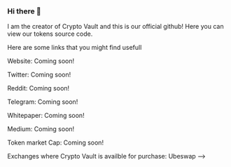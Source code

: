 ### Hi there 👋
I am the creator of Crypto Vault and this is our official github! Here you can view our tokens source code.



Here are some links that you might find usefull

Website: Coming soon!

Twitter: Coming soon!

Reddit: Coming soon! 

Telegram: Coming soon!

Whitepaper: Coming soon!

Medium: Coming soon!

Token market Cap: Coming soon!

Exchanges where Crypto Vault is availble for purchase: Ubeswap
-->
